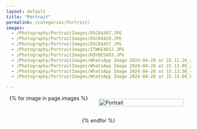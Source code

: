 ```yaml
---
layout: default
title: "Portrait"
permalink: /categories/Portrait/
images:
  - /Photography/PortraitImages/DSC04397.JPG
  - /Photography/PortraitImages/DSC04429.JPG
  - /Photography/PortraitImages/DSC04457.JPG
  - /Photography/PortraitImages/ITWKE4037.JPG
  - /Photography/PortraitImages/KQYQE5493.JPG
  - /Photography/PortraitImages/WhatsApp Image 2024-04-28 at 15.11.26_ae98f6c5.JPG
  - /Photography/PortraitImages/WhatsApp Image 2024-04-28 at 15.13.05_ab1453ac.JPG
  - /Photography/PortraitImages/WhatsApp Image 2024-04-28 at 15.13.30_4a3a4873.JPG
  - /Photography/PortraitImages/WhatsApp Image 2024-04-28 at 15.14.09_8fc52d74.JPG

---
```


<div class="category-images">
    {% for image in page.images %}
        <div class="category">
            <a href="{{ image }}" >
                <img src="{{ image }}" alt="Portrait">
            </a>
        </div>
    {% endfor %}
</div>

<style>
  .category-images {
  display: flex;
  flex-wrap: wrap;
  gap: 20px;
  justify-content: center; /* Center the categories */
}

.category {
  position: relative;
  overflow: hidden;
  flex: 1 1 calc(50% - 20px); /* Increased size to 50% width */
  max-width: calc(50% - 20px); /* Ensure it scales up to a larger size */
  box-sizing: border-box;
  margin: 10px;
  transition: transform 0.3s;
}

@media (max-width: 768px) {
  .category {
    flex: 1 1 calc(80% - 20px); /* Full width on smaller screens */
    max-width: calc(80% - 20px);
  }
}

.category:hover {
  transform: scale(1.05);
}

.category img {
  width: 100%;
  height: auto;
  display: block;
  transition: transform 0.3s;
}

.category:hover img {
  transform: scale(1.1);
}

.category h2 {
  position: absolute;
  top: 50%;
  left: 50%;
  transform: translate(-50%, -50%);
  color: white;
  background-color: rgba(0, 0, 0, 0.5);
  padding: 10px;
  margin: 0;
  text-align: center;
  font-size: 1.5em;
  width: 100%;
  box-sizing: border-box;
  transition: background-color 0.3s;
}

.category:hover h2 {
  background-color: rgba(0, 0, 0, 0.7);
}

</style>